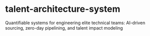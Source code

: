 # talent-architecture-system
Quantifiable systems for engineering elite technical teams: AI-driven sourcing, zero-day pipelining, and talent impact modeling

